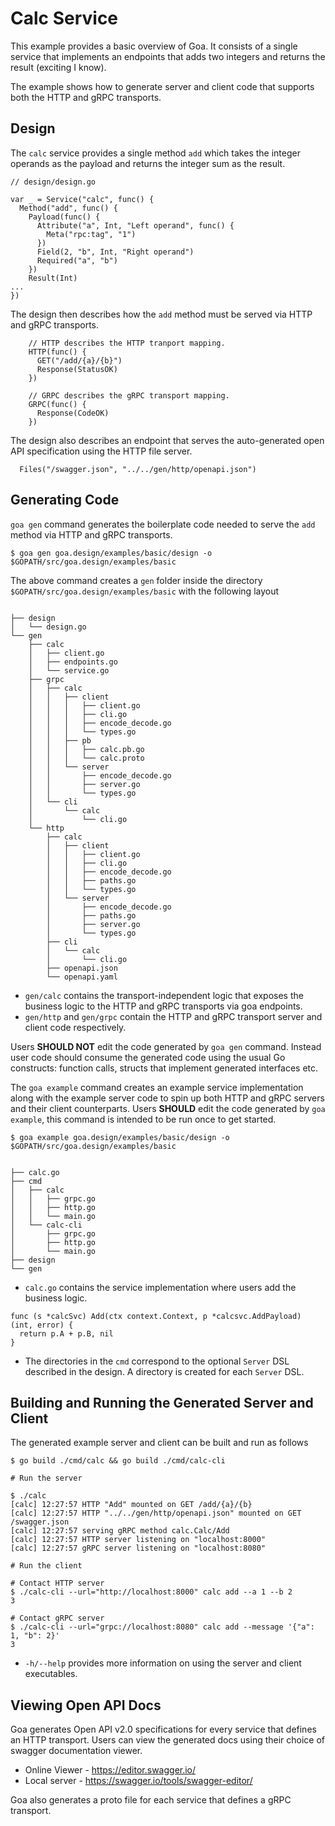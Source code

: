 # Calc Service

This example provides a basic overview of Goa. It consists of a single
service that implements an endpoints that adds two integers and returns
the result (exciting I know).

The example shows how to generate server and client code that supports
both the HTTP and gRPC transports.

## Design

The `calc` service provides a single method `add` which takes the integer
operands as the payload and returns the integer sum as the result.

```
// design/design.go

var _ = Service("calc", func() {
  Method("add", func() {
    Payload(func() {
      Attribute("a", Int, "Left operand", func() {
        Meta("rpc:tag", "1")
      })
      Field(2, "b", Int, "Right operand")
      Required("a", "b")
    })
    Result(Int)
...
})
```

The design then describes how the `add` method must be served via HTTP and gRPC
transports.

```
    // HTTP describes the HTTP tranport mapping.
    HTTP(func() {
      GET("/add/{a}/{b}")
      Response(StatusOK)
    })

    // GRPC describes the gRPC transport mapping.
    GRPC(func() {
      Response(CodeOK)
    })
```

The design also describes an endpoint that serves the auto-generated open API
specification using the HTTP file server.

```
  Files("/swagger.json", "../../gen/http/openapi.json")
```

## Generating Code

`goa gen` command generates the boilerplate code needed to serve the `add`
method via HTTP and gRPC transports.

```
$ goa gen goa.design/examples/basic/design -o $GOPATH/src/goa.design/examples/basic
```

The above command creates a `gen` folder inside the directory `$GOPATH/src/goa.design/examples/basic` with the following layout

```

├── design
│   └── design.go
└── gen
    ├── calc
    │   ├── client.go
    │   ├── endpoints.go
    │   └── service.go
    ├── grpc
    │   ├── calc
    │   │   ├── client
    │   │   │   ├── client.go
    │   │   │   ├── cli.go
    │   │   │   ├── encode_decode.go
    │   │   │   └── types.go
    │   │   ├── pb
    │   │   │   ├── calc.pb.go
    │   │   │   └── calc.proto
    │   │   └── server
    │   │       ├── encode_decode.go
    │   │       ├── server.go
    │   │       └── types.go
    │   └── cli
    │       └── calc
    │           └── cli.go
    └── http
        ├── calc
        │   ├── client
        │   │   ├── client.go
        │   │   ├── cli.go
        │   │   ├── encode_decode.go
        │   │   ├── paths.go
        │   │   └── types.go
        │   └── server
        │       ├── encode_decode.go
        │       ├── paths.go
        │       ├── server.go
        │       └── types.go
        ├── cli
        │   └── calc
        │       └── cli.go
        ├── openapi.json
        └── openapi.yaml
```

* `gen/calc` contains the transport-independent logic that exposes the business
logic to the HTTP and gRPC transports via goa endpoints.
* `gen/http` and `gen/grpc` contain the HTTP and gRPC transport server and
client code respectively.

Users **SHOULD NOT** edit the code generated by `goa gen` command. Instead user
code should consume the generated code using the usual Go constructs: function
calls, structs that implement generated interfaces etc.

The `goa example` command creates an example service implementation along with
the example server code to spin up both HTTP and gRPC servers and their client
counterparts. Users **SHOULD** edit the code generated by `goa example`, this
command is intended to be run once to get started.

```
$ goa example goa.design/examples/basic/design -o $GOPATH/src/goa.design/examples/basic
```

```

├── calc.go
├── cmd
│   ├── calc
│   │   ├── grpc.go
│   │   ├── http.go
│   │   └── main.go
│   └── calc-cli
│       ├── grpc.go
│       ├── http.go
│       └── main.go
├── design
└── gen
```

* `calc.go` contains the service implementation where users add the business
logic.

```
func (s *calcSvc) Add(ctx context.Context, p *calcsvc.AddPayload) (int, error) {
  return p.A + p.B, nil
}
```
* The directories in the `cmd` correspond to the optional `Server` DSL
described in the design. A directory is created for each `Server` DSL.


## Building and Running the Generated Server and Client

The generated example server and client can be built and run as follows

```
$ go build ./cmd/calc && go build ./cmd/calc-cli

# Run the server

$ ./calc
[calc] 12:27:57 HTTP "Add" mounted on GET /add/{a}/{b}
[calc] 12:27:57 HTTP "../../gen/http/openapi.json" mounted on GET /swagger.json
[calc] 12:27:57 serving gRPC method calc.Calc/Add
[calc] 12:27:57 HTTP server listening on "localhost:8000"
[calc] 12:27:57 gRPC server listening on "localhost:8080"

# Run the client

# Contact HTTP server
$ ./calc-cli --url="http://localhost:8000" calc add --a 1 --b 2
3

# Contact gRPC server
$ ./calc-cli --url="grpc://localhost:8080" calc add --message '{"a": 1, "b": 2}'
3
```

* `-h/--help` provides more information on using the server and client
executables.

## Viewing Open API Docs

Goa generates Open API v2.0 specifications for every service that defines an
HTTP transport. Users can view the generated docs using their choice of swagger
documentation viewer.

* Online Viewer - https://editor.swagger.io/
* Local server - https://swagger.io/tools/swagger-editor/

Goa also generates a proto file for each service that defines a gRPC transport.
